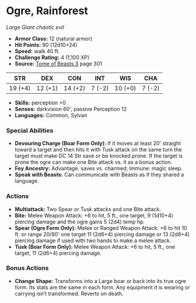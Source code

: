 # Ogre, Rainforest

*Large* *Giant* *chaotic evil*

- **Armor Class:** 12 (natural armor)
- **Hit Points:** 90 (12d10+24)
- **Speed:** walk 40 ft.
- **Challenge Rating:** 4 (1,100 XP)
- **Source:** [Tome of Beasts 3](https://koboldpress.com/kpstore/product/tome-of-beasts-3-for-5th-edition/) page 301

| STR | DEX | CON | INT | WIS | CHA |
| --- | --- | --- | --- | --- | --- |
| 19 (+4) | 12 (+1) | 14 (+2) | 7 (-2) | 10 (+0) | 7 (-2) |

- **Skills:** perception +0
- **Senses:** darkvision 60', passive Perception 12
- **Languages:** Common, Sylvan

### Special Abilities

- **Devouring Charge (Boar Form Only):** If it moves at least 20' straight toward a target and then hits it with Tusk attack on the same turn the target must make DC 14 Str save or be knocked prone. If the target is prone the ogre can make one Bite attack vs. it as a bonus action.
- **Fey Ancestry:** Advantage: saves vs. charmed; Immune: magic sleep.
- **Speak with Beasts:** Can communicate with Beasts as if they shared a language.

### Actions

- **Multiattack:** Two Spear or Tusk attacks and one Bite attack.
- **Bite:** Melee Weapon Attack: +6 to hit, 5 ft., one target, 9 (1d10+4) piercing damage and the ogre gains 5 (2d4) temp hp.
- **Spear (Ogre Form Only):** Melee or Ranged Weapon Attack: +6 to hit 10 ft. or range 20/60' one target 11 (2d6+4) piercing damage or 13 (2d8+4) piercing damage if used with two hands to make a melee attack.
- **Tusk (Boar Form Only):** Melee Weapon Attack: +6 to hit, 5 ft., one target, 11 (2d6+4) piercing damage.

### Bonus Actions

- **Change Shape:** Transforms into a Large boar or back into its true ogre form. Its stats are the same in each form. Any equipment it is wearing or carrying isn’t transformed. Reverts on death.


